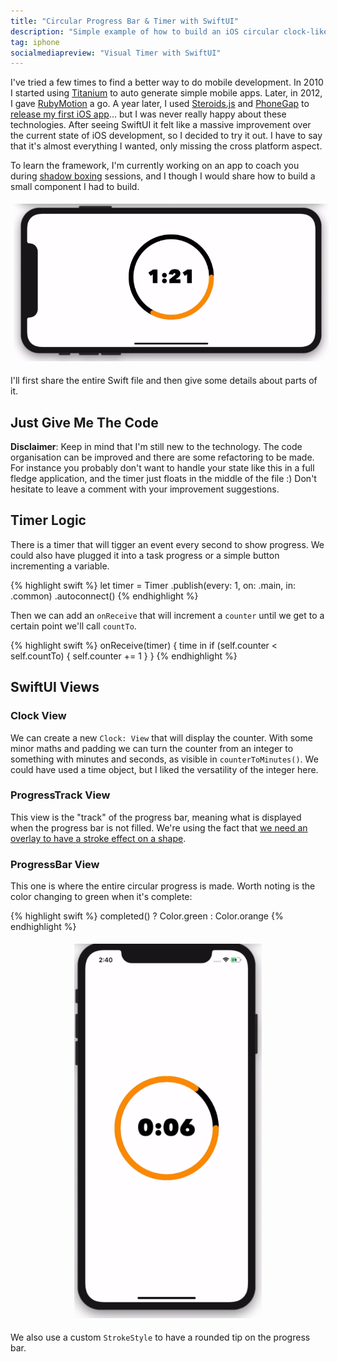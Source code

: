 ```yaml
---
title: "Circular Progress Bar & Timer with SwiftUI"
description: "Simple example of how to build an iOS circular clock-like progress bar with a minute/seconds counter using SwiftUI."
tag: iphone
socialmediapreview: "Visual Timer with SwiftUI"
---
```


I've tried a few times to find a better way to do mobile development. In 2010 I started using [Titanium][1] to auto generate simple mobile apps. Later, in 2012, I gave [RubyMotion][2] a go. A year later, I used [Steroids.js][3] and [PhoneGap][4] to [release my first iOS app][5]... but I was never really happy about these technologies. After seeing SwiftUI it felt like a massive improvement over the current state of iOS development, so I decided to try it out. I have to say that it's almost everything I wanted, only missing the cross platform aspect.

To learn the framework, I'm currently working on an app to coach you during [shadow boxing][6] sessions, and I though I would share how to build a small component I had to build.

<div class="image-wrapper" style="text-align: center"><img src="/assets/blog/first_seconds_h.gif" alt="Circular progressbar with SwiftUI" style="padding: 5px; width: 600px;"/></div>

I'll first share the entire Swift file and then give some details about parts of it. 

## Just Give Me The Code

**Disclaimer**: Keep in mind that I'm still new to the technology. The code organisation can be improved and there are some refactoring to be made. For instance you probably don't want to handle your state like this in a full fledge application, and the timer just floats in the middle of the file :) Don't hesitate to leave a comment with your improvement suggestions.

<script src="https://gist.github.com/marcgg/3a86f635586a1eaf5fc2edccebd3758b.js"></script>

## Timer Logic

There is a timer that will tigger an event every second to show progress. We could also have plugged it into a task progress or a simple button incrementing a variable.

{% highlight swift %}
	let timer = Timer
	 .publish(every: 1, on: .main, in: .common)
	 .autoconnect()
{% endhighlight %}

Then we can add an `onReceive` that will increment a `counter` until we get to a certain point we'll call `countTo`.

{% highlight swift %}
	onReceive(timer) { time in
	 if (self.counter < self.countTo) { self.counter += 1 }
	}
{% endhighlight %}

## SwiftUI Views

### Clock View

We can create a new `Clock: View` that will display the counter. With some minor maths and padding we can turn the counter from an integer to something with minutes and seconds, as visible in `counterToMinutes()`. We could have used a time object, but I liked the versatility of the integer here.

### ProgressTrack View

This view is the "track" of the progress bar, meaning what is displayed when the progress bar is not filled. We're using the fact that [we need an overlay to have a stroke effect on a shape][7].

### ProgressBar View

This one is where the entire circular progress is made. Worth noting is the color changing to green when it's complete:

{% highlight swift %}
completed() ? Color.green : Color.orange
{% endhighlight %}

<div class="image-wrapper" style="text-align: center"><img src="/assets/blog/final_seconds.gif" alt="Circular progressbar with SwiftUI" style="padding: 5px; width: 300px;"/></div>

We also use a custom `StrokeStyle` to have a rounded tip on the progress bar.



[1]:	https://www.appcelerator.com/Titanium/
[2]:	/blog/2012/10/22/custom-slider-ios-rubymotion/
[3]:	/blog/2013/08/29/appgyver-steroids-iphone-hybrid-javascript/
[4]:	/blog/2014/04/09/phonegap-steroids-hybrid-native-app-tips/
[5]:	/blog/2014/05/06/quantified-self-iphone-app-track-mood-day/
[6]:	https://en.wikipedia.org/wiki/Shadowboxing
[7]:	https://stackoverflow.com/a/56787080/90691